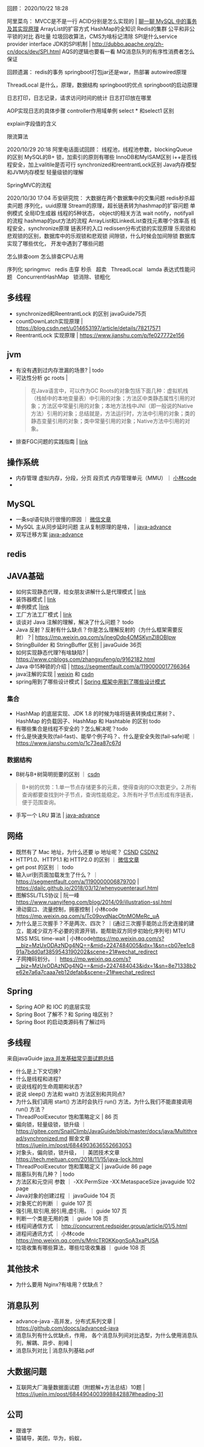 
回顾：
2020/10/22 18:28

阿里菜鸟：
MVCC是不是一行
ACID分别是怎么实现的  | [聊一聊 MySQL 中的事务及其实现原理](https://www.cnblogs.com/Leo_wl/p/12372569.html)
ArrayList的扩容方式
HashMap的全知识
Redis的集群
公平和非公平锁的对比 吞吐量
垃圾回收算法，CMS为啥标记清除
SPI是什么service provider interface  JDK的SPI机制  | <http://dubbo.apache.org/zh-cn/docs/dev/SPI.html>
AQS的逻辑也要看一看
MQ消息队列的有序性消费者怎么保证

回顾遗漏：
redis的事务
springboot打包jar还是war，热部署 
autowired原理

ThreadLocal 是什么，原理，数据结构
springboot的优点
springboot的启动原理

日志打印，日志记录，请求访问时间的统计
日志打印放在哪里

AOP实现日志的具体步骤
controller作用域单例
select * 和select1 区别

explain字段值的含义

限流算法 



2020/10/29 20:18
阿里电话面试回顾：
线程池，线程池参数，blockingQueue的区别
MySQL的B+ 锁，加索引的原则有哪些
InnoDB和MyISAM区别
i++是否线程安全，加上valitile是否可行
synchronized和reentrantLock区别
Java内存模型和JVM内存模型
轻量级锁的理解

SpringMVC的流程

2020/10/30 17:04
币安研究院：
大数据在两个数据集中的交集问题
redis秒杀超卖问题
序列化，uuid原理
Stream的原理，超长链表转为hashmap的扩容问题
单例模式
全局ID生成器
线程的5种状态，
object的相关方法 wait notify，notifyall的流程
hashmap的put方法的流程
ArrayList和LinkedList查找元素哪个效率高
线程安全，synchronize原理
链表环的入口
redissen分布式锁的实现原理
乐观锁和悲观锁的区别，数据库中的乐观锁和悲观锁
间隙锁，什么时候会加间隙锁
数据库实现了哪些优化，
开发中遇到了哪些问题

怎么排查oom
怎么排查CPU占用

序列化
springmvc
 
redis 击穿
秒杀
 
超卖
 
ThreadLocal
 
lamda 表达式性能问题
 
ConcurrentHashMap
 
锁消除、锁粗化




## 多线程
- synchronized和ReentrantLock 的区别  javaGuide75页
- countDownLatch实现原理 | <https://blog.csdn.net/u014653197/article/details/78217571>
- ReentrantLock 实现原理 | <https://www.jianshu.com/p/fe027772e156>



## jvm
- 有没有遇到过内存泄漏的场景? | todo
- 可达性分析 gc roots | 
  > 在Java语言中，可以作为GC Roots的对象包括下面几种：虚拟机栈（栈帧中的本地变量表）中引用的对象；方法区中类静态属性引用的对象；方法区中常量引用的对象；本地方法栈中JNI（即一般说的Native方法）引用的对象；总结就是，方法运行时，方法中引用的对象；类的静态变量引用的对象；类中常量引用的对象；Native方法中引用的对象。
- 排查FGC问题的实践指南 | [link](https://mp.weixin.qq.com/s/P8s3kuceBNovUP5adXpFCQ)


## 操作系统
- 内存管理 虚拟内存，分段，分页 段页式 内存管理单元（MMU）｜ [小林code](https://mp.weixin.qq.com/s?__biz=MzUxODAzNDg4NQ==&mid=2247485033&idx=1&sn=bf9ba7aca126ad186922c57a96928593&scene=21#wechat_redirect)
- 


## MySQL
- 一条sql语句执行很慢的原因 ｜ [微信文章](https://mp.weixin.qq.com/s?__biz=Mzg2OTA0Njk0OA==&mid=2247485185&idx=1&sn=66ef08b4ab6af5757792223a83fc0d45&chksm=cea248caf9d5c1dc72ec8a281ec16aa3ec3e8066dbb252e27362438a26c33fbe842b0e0adf47&token=79317275&lang=zh_CN%23rd)
- MySQL 主从同步延时问题  主从复制原理的是啥， | [java-advance](https://github.com/doocs/advanced-java/blob/master/docs/high-concurrency/mysql-read-write-separation.md)
- 双写迁移方案 [java-advance](https://github.com/doocs/advanced-java/blob/master/docs/high-concurrency/database-shard-dynamic-expand.md)


## redis



## JAVA基础

- 如何实现静态代理，给女朋友讲解什么是代理模式  | [link](https://mp.weixin.qq.com/s?__biz=MzI4Njg5MDA5NA==&mid=2247484222&idx=1&sn=5191aca33f7b331adaef11c5e07df468&chksm=ebd7423fdca0cb29cdc59b4c79afcda9a44b9206806d2212a1b807c9f5879674934c37c250a1&scene=21###wechat_redirect)
- 装饰器模式 | [link](https://mp.weixin.qq.com/s?__biz=MzI4Njg5MDA5NA==&mid=2247484226&idx=1&sn=a354d872978fc5db79a012c27ab5277f&chksm=ebd74243dca0cb5515fcad1ecfeda6a329be38c30a82a1325a5a19e7f62b0fa3c74069eed24d&scene=158#rd)
- 单例模式 |[link](https://mp.weixin.qq.com/s?__biz=MzI4Njg5MDA5NA==&mid=2247484239&idx=1&sn=6560be96e456b513cb1e4f78a740a258&chksm=ebd7424edca0cb584906fb97679cf2ca557f430fbc87d2c86ce0652d2e3c36c2528466942df5&scene=158#rd)
- 工厂方法工厂模式 | [link](https://mp.weixin.qq.com/s?__biz=MzI4Njg5MDA5NA==&mid=2247484243&idx=1&sn=972cbe6cdb578256e4d4771e7ca25de3&chksm=ebd74252dca0cb44419903758e8ca52d9ab287562f80be9365e305d6dcc2deaa45b40f9fd2e9&scene=158#rd)
- 谈谈对 Java 注解的理解，解决了什么问题？ todo
- Java 反射？反射有什么缺点？你是怎么理解反射的（为什么框架需要反射）？| <https://mp.weixin.qq.com/s/jnegDdp4OMSKynZl8OBIpw>
- StringBuilder 和 StringBuffer 区别 | javaGuide 36页
- 如何实现静态代理?有啥缺陷? | <https://www.cnblogs.com/zhangxufeng/p/9162182.html>
- Java 中15种锁的介绍 | <https://segmentfault.com/a/1190000017766364>
- java注解的实现  | [weixin](https://mp.weixin.qq.com/s?__biz=MzAxMjY1NTIxNA==&mid=2454441897&idx=1&sn=729688d470c94560c1e73e79f0c13adc&chksm=8c11e0a8bb6669be1cc4daee95b221ba437d536d598520d635fac4f18612dded58d6fddb0dce&scene=21#wechat_redirect)  和 [csdn](https://blog.csdn.net/Thinkingcao/article/details/103052623?utm_medium=distribute.pc_relevant.none-task-blog-BlogCommendFromMachineLearnPai2-3.channel_param&depth_1-utm_source=distribute.pc_relevant.none-task-blog-BlogCommendFromMachineLearnPai2-3.channel_param)
- spring用到了哪些设计模式 | [Spring 框架中用到了哪些设计模式](https://mp.weixin.qq.com/s?__biz=Mzg2OTA0Njk0OA==&mid=2247485303&idx=1&sn=9e4626a1e3f001f9b0d84a6fa0cff04a&chksm=cea248bcf9d5c1aaf48b67cc52bac74eb29d6037848d6cf213b0e5466f2d1fda970db700ba41&token=255050878&lang=zh_CN%23rd)





### 集合
- HashMap 的底层实现、JDK 1.8 的时候为啥将链表转换成红黑树？、HashMap 的负载因子、HashMap 和 Hashtable 的区别 todo
- 有哪些集合是线程不安全的？怎么解决呢？todo
- 什么是快速失败(fail‑fast)、能举个例子吗？、什么是安全失败(fail‑safe)呢 ｜ <https://www.jianshu.com/p/1c73ea87c67d>

### 数据结构
- B树与B+树简明扼要的区别  ｜ [csdn](https://blog.csdn.net/zhuanzhe117/article/details/78039692?utm_medium=distribute.pc_relevant.none-task-blog-BlogCommendFromMachineLearnPai2-1.nonecase&depth_1-utm_source=distribute.pc_relevant.none-task-blog-BlogCommendFromMachineLearnPai2-1.nonecase)
> B+树的优势：1.单一节点存储更多的元素，使得查询的IO次数更少。2.所有查询都要查找到叶子节点，查询性能稳定。3.所有叶子节点形成有序链表，便于范围查询。
- 手写一个 LRU 算法  | [java-advance](https://github.com/doocs/advanced-java/blob/master/docs/high-concurrency/redis-expiration-policies-and-lru.md)






## 网络
- 既然有了 Mac 地址，为什么还要 ip 地址呢？ [CSND](https://blog.csdn.net/John_62/article/details/68489417?utm_medium=distribute.pc_relevant.none-task-blog-BlogCommendFromMachineLearnPai2-1.nonecase&depth_1-utm_source=distribute.pc_relevant.none-task-blog-BlogCommendFromMachineLearnPai2-1.nonecase) [CSDN2](https://blog.csdn.net/qq_29996285/article/details/85213687)
- HTTP1.0、HTTP1.1 和 HTTP2.0 的区别  ｜ [微信文章](https://mp.weixin.qq.com/s/GICbiyJpINrHZ41u_4zT-A?)
- get post 的区别 ｜ todo
- 输入url到页面加载发生了什么？ ｜ <https://segmentfault.com/a/1190000006879700>  | <https://dailc.github.io/2018/03/12/whenyouenteraurl.html>
- 图解SSL/TLS协议 | 阮一峰 <https://www.ruanyifeng.com/blog/2014/09/illustration-ssl.html>
- 滑动窗口、流量控制，拥塞控制 |  小林code <https://mp.weixin.qq.com/s/Tc09ovdNacOtnMOMeRc_uA> 
- 为什么是三次握手？不是两次、四次？ ｜(通过三次握手能防止历史连接的建立，能减少双方不必要的资源开销，能帮助双方同步初始化序列号)
MTU MSS MSL time-wait | 小林code<https://mp.weixin.qq.com/s?__biz=MzUxODAzNDg4NQ==&mid=2247484005&idx=1&sn=cb07ee1c891a7bdd0af3859543190202&scene=21#wechat_redirect>
- 子网掩码划分。｜ <https://mp.weixin.qq.com/s?__biz=MzUxODAzNDg4NQ==&mid=2247484043&idx=1&sn=8e71338b2e62e7a6a7caaa7eb12defab&scene=21#wechat_redirect>





## Spring

- Spring AOP 和 IOC 的底层实现
- Spring Boot 了解不？和 Spring 啥区别？
- Spring Boot 的启动类源码有了解过吗


## 多线程

来自javaGuide  [java 并发基础常见面试题总结](https://github.com/Snailclimb/JavaGuide/blob/master/docs/java/Multithread/JavaConcurrencyBasicsCommonInterviewQuestionsSummary.md#8-%E4%BB%80%E4%B9%88%E6%98%AF%E7%BA%BF%E7%A8%8B%E6%AD%BB%E9%94%81%E5%A6%82%E4%BD%95%E9%81%BF%E5%85%8D%E6%AD%BB%E9%94%81)
- 什么是上下文切换?
- 什么是线程和进程?
- 说说线程的生命周期和状态?
- 说说 sleep() 方法和 wait() 方法区别和共同点?
- 为什么我们调用 start() 方法时会执行 run() 方法，为什么我们不能直接调用 run() 方法？
- ThreadPoolExecutor 饱和策略定义 | 86 页
- 偏向锁，轻量级锁，锁升级 ｜ <https://gitee.com/SnailClimb/JavaGuide/blob/master/docs/java/Multithread/synchronized.md>
掘金文章 <https://juejin.im/post/6844903636552663053>
- 对象头，偏向锁，锁升级，  ｜ 美团技术文章<https://tech.meituan.com/2018/11/15/java-lock.html>
- ThreadPoolExecutor 饱和策略定义 | javaGuide 86 page
- 阻塞队列有几种？ | todo
- 方法区和元空间 参数 ｜  -XX:PermSize  -XX:MetaspaceSize javaguide 102 page
- Java对象的创建过程 ｜ javaGuide 104 页
- 对象死亡的判断 ｜ guide 107 页
- 强引用,软引用,弱引用,虚引用。｜  guide 107 页
- 判断一个类是无用的类  ｜ guide 108 页
- 线程间通信方式 ｜ <http://concurrent.redspider.group/article/01/5.html>
- 进程间通讯方式 ｜ 小林code <https://mp.weixin.qq.com/s/MnIcTR0KKpgnSoA3xaPUSA>
- 垃圾收集有哪些算法，哪些垃圾收集器 ｜ guide 108 页



## 其他技术
- 为什么要用 Nginx?有啥用？优缺点？

## 消息队列
- advance-java -高并发，分布式系列文章  |  <https://github.com/doocs/advanced-java>
- 消息队列有什么优缺点，作用， 各个消息队列间对比选型，为什么使用消息队列，解耦、异步、削峰 |  
- 消息队列对比 | 消息队列基础.pdf


## 大数据问题
- 互联网大厂海量数据面试题（附题解+方法总结）10题 | <https://juejin.im/post/6844904003998842887#heading-31>



## 公司
- 跟谁学
- 猿辅导，美团，华为，蚂蚁，




















































































